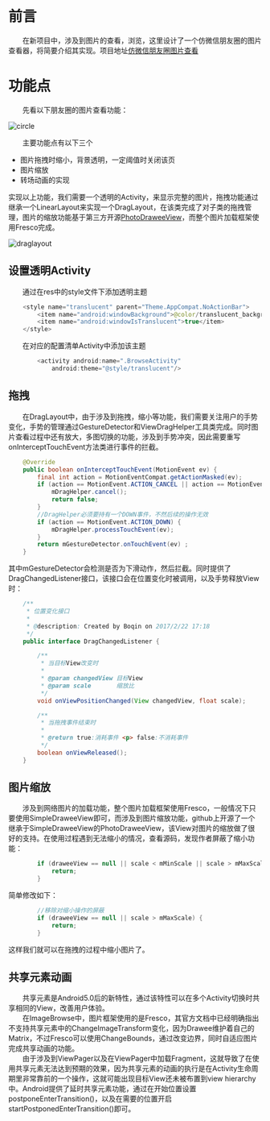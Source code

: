 # 前言
　　在新项目中，涉及到图片的查看，浏览，这里设计了一个仿微信朋友圈的图片查看器，将简要介绍其实现。项目地址[仿微信朋友圈图片查看](https://github.com/booqin/ImageBrowse)
# 功能点
　　先看以下朋友圈的图片查看功能：

![circle](https://github.com/booqin/ImageBrowse/raw/master/capture/circle.gif)

　　主要功能点有以下三个
- 图片拖拽时缩小，背景透明，一定阈值时关闭该页
- 图片缩放
- 转场动画的实现

实现以上功能，我们需要一个透明的Activity，来显示完整的图片，拖拽功能通过继承一个LinearLayout来实现一个DragLayout，在该类完成了对子类的拖拽管理，图片的缩放功能基于第三方开源[PhotoDraweeView](https://github.com/ongakuer/PhotoDraweeView)，而整个图片加载框架使用Fresco完成。

![draglayout](https://github.com/booqin/ImageBrowse/raw/master/capture/draglayout.gif)

## 设置透明Activity
　　通过在res中的style文件下添加透明主题
```java
    <style name="translucent" parent="Theme.AppCompat.NoActionBar">
        <item name="android:windowBackground">@color/translucent_background</item>
        <item name="android:windowIsTranslucent">true</item>
    </style>
```
　　在对应的配置清单Activity中添加该主题
```java
        <activity android:name=".BrowseActivity"
            android:theme="@style/translucent"/>
```

## 拖拽
　　在DragLayout中，由于涉及到拖拽，缩小等功能，我们需要关注用户的手势变化，手势的管理通过GestureDetector和ViewDragHelper工具类完成。同时图片查看过程中还有放大，多图切换的功能，涉及到手势冲突，因此需要重写onInterceptTouchEvent方法类进行事件的拦截。
```java
    @Override
    public boolean onInterceptTouchEvent(MotionEvent ev) {
        final int action = MotionEventCompat.getActionMasked(ev);
        if (action == MotionEvent.ACTION_CANCEL || action == MotionEvent.ACTION_UP) {
            mDragHelper.cancel();
            return false;
        }
        //DragHelper必须要持有一个DOWN事件，不然后续的操作无效
        if (action == MotionEvent.ACTION_DOWN) {
            mDragHelper.processTouchEvent(ev);
        }
        return mGestureDetector.onTouchEvent(ev) ;
    }
```
其中mGestureDetector会检测是否为下滑动作，然后拦截。同时提供了DragChangedListener接口，该接口会在位置变化时被调用，以及手势释放View时：

```java
	/**
	 * 位置变化接口
	 *
	 * @description: Created by Boqin on 2017/2/22 17:18
	 */
	public interface DragChangedListener {

	    /**
	     * 当目标View改变时
	     *
	     * @param changedView 目标View
	     * @param scale       缩放比
	     */
	    void onViewPositionChanged(View changedView, float scale);

	    /**
	     * 当拖拽事件结束时
	     *
	     * @return true:消耗事件 <p> false:不消耗事件
	     */
	    boolean onViewReleased();
	}

```

## 图片缩放
　　涉及到网络图片的加载功能，整个图片加载框架使用Fresco，一般情况下只要使用SimpleDraweeView即可，而涉及到图片缩放功能，github上开源了一个继承于SimpleDraweeView的PhotoDraweeView，该View对图片的缩放做了很好的支持。在使用过程遇到无法缩小的情况，查看源码，发现作者屏蔽了缩小功能：
```java
        if (draweeView == null || scale < mMinScale || scale > mMaxScale) {
            return;
        }
```
简单修改如下：
```java
        //移除对缩小操作的屏蔽
        if (draweeView == null || scale > mMaxScale) {
            return;
        }
```
这样我们就可以在拖拽的过程中缩小图片了。

## 共享元素动画
　　共享元素是Android5.0后的新特性，通过该特性可以在多个Activity切换时共享相同的View，改善用户体验。  
　　在ImageBrowse中，图片框架使用的是Fresco，其官方文档中已经明确指出不支持共享元素中的ChangeImageTransform变化，因为Drawee维护着自己的Matrix，不过Fresco可以使用ChangeBounds，通过改变边界，同时自适应图片完成共享动画的功能。  
　　由于涉及到ViewPager以及在ViewPager中加载Fragment，这就导致了在使用共享元素无法达到预期的效果，因为共享元素的动画的执行是在Activity生命周期里非常靠前的一个操作，这就可能出现目标View还未被布置到view hierarchy中。Android提供了延时共享元素功能，通过在开始位置设置postponeEnterTransition()，以及在需要的位置开启startPostponedEnterTransition()即可。